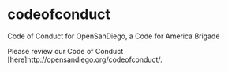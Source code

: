 # codeofconduct
Code of Conduct for OpenSanDiego, a Code for America Brigade 

Please review our Code of Conduct [here]<http://opensandiego.org/codeofconduct/>. 


